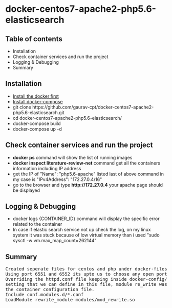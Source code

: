 # docker-centos7-apache2-php5.6-elasticsearch
<h2>Table of contents</h2>
<div>
<ul>
  <li>Installation</li>
  <li>Check container services and run the project</li>
  <li>Logging & Debugging</li>
  <li>Summary</li>
 </ul>
</div>
<div>
  <h2>Installation</h2>
  <ul>
    <li><a href="https://docs.docker.com/install/" target="__blank" >Install the docker first</a></li>
    <li><a href="https://docs.docker.com/compose/install/" target="__blank">Install docker-compose</a></li>
    <li>git clone https://github.com/gaurav-cpt/docker-centos7-apache2-php5.6-elasticsearch.git</li>
    <li>cd docker-centos7-apache2-php5.6-elasticsearch/</li>
    <li>docker-compose build</li>
    <li>docker-compose up -d</li>
  </ul>
</div>
<div>
  <h2>Check container services and run the project</h2>
  <ul>
    <li><b>docker ps</b> command will show the list of running images</li>
    <li><b>docker inspect literature-review-net</b> command get all the containers information including IP address</li>
    <li>get the IP of "Name": "php5.6-apache" listed last of above command in my case is "IPv4Address": "172.27.0.4/16"</li>
    <li>go to the browser and type <b>http://172.27.0.4</b> your apache page should be displayed </li>
  </ul>
</div>
<div>
  <h2>Logging & Debugging</h2>
  <ul>
    <li>docker logs {CONTAINER_ID} command will display the specific error related to the container</li>
    <li>In case if elastic search service not up check the log, on my linux system it was stuck because of low virtual memory than i used "sudo sysctl -w vm.max_map_count=262144"</li>
  </ul>
</div>
<div>
  <h2>Summary</h2>  
  <pre>
Created seperate files for centos and php under docker-files/ folder and making the centos as base image,
Using port 6551 and 6552 its upto us to choose any open port.
Overriding the httpd.conf file keeping inside docker-config/vhosts/ folder so if you want to customize the apache 
setting that we can define in this file, module re_write was not working so i added the below command and override
the container configuration file.
Include conf.modules.d/*.conf
LoadModule rewrite_module modules/mod_rewrite.so
  </pre>
</div>

